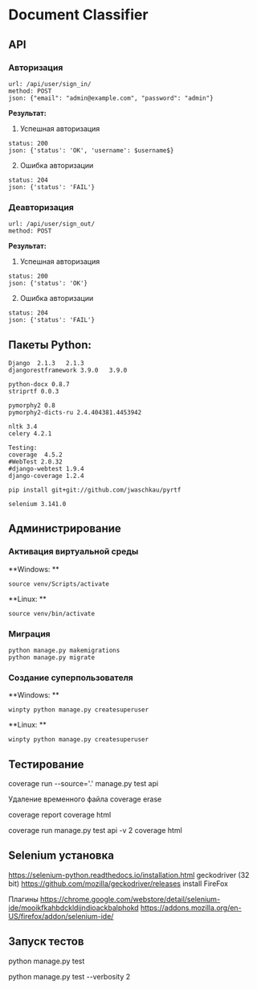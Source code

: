 # Document Classifier

## API

### Авторизация
```
url: /api/user/sign_in/
method: POST
json: {"email": "admin@example.com", "password": "admin"}
```

**Результат:**

1. Успешная авторизация
```
status: 200
json: {'status': 'OK', 'username': $username$}
```
2. Ошибка авторизации
```
status: 204
json: {'status': 'FAIL'}
```

### Деавторизация
```
url: /api/user/sign_out/
method: POST
```

**Результат:**

1. Успешная авторизация
```
status: 200
json: {'status': 'OK'}
```
2. Ошибка авторизации
```
status: 204
json: {'status': 'FAIL'}
```





## Пакеты Python:
```ssh
Django	2.1.3	2.1.3
djangorestframework	3.9.0	3.9.0

python-docx 0.8.7
striprtf 0.0.3

pymorphy2 0.8
pymorphy2-dicts-ru 2.4.404381.4453942

nltk 3.4
celery 4.2.1

Testing:
coverage  4.5.2
#WebTest 2.0.32
#django-webtest 1.9.4
django-coverage 1.2.4

pip install git+git://github.com/jwaschkau/pyrtf

selenium 3.141.0

```





## Администрирование

### Активация виртуальной среды
**Windows: **
```
source venv/Scripts/activate
```

**Linux: **
```
source venv/bin/activate
```

### Миграция
```
python manage.py makemigrations
python manage.py migrate
```

### Создание суперпользователя
**Windows: **

```ssh
winpty python manage.py createsuperuser
```

**Linux: **

```ssh
winpty python manage.py createsuperuser
```

## Тестирование

coverage run --source='.' manage.py test api

Удаление временного  файла
coverage erase

coverage report
coverage html


coverage run manage.py test api -v 2
coverage html

## Selenium установка

https://selenium-python.readthedocs.io/installation.html
geckodriver (32 bit) https://github.com/mozilla/geckodriver/releases
install FireFox

Плагины
https://chrome.google.com/webstore/detail/selenium-ide/mooikfkahbdckldjjndioackbalphokd
https://addons.mozilla.org/en-US/firefox/addon/selenium-ide/


## Запуск тестов
python manage.py test

python manage.py test --verbosity 2